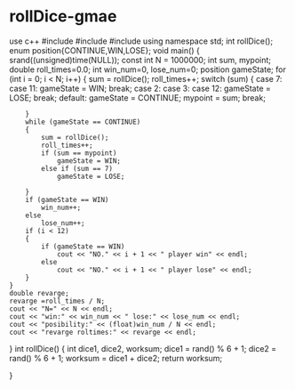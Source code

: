 # rollDice-gmae
use c++
#include<iostream>
#include<cstdlib>
#include<ctime>
using namespace std;
int rollDice();
enum position{CONTINUE,WIN,LOSE};
void main()
{
	srand((unsigned)time(NULL));
	const int N = 1000000;
	int sum, mypoint;
	double roll_times=0.0;
	int win_num=0, lose_num=0;
	position gameState;
	for (int i = 0; i < N; i++)
	{
		sum = rollDice();
		roll_times++;
		switch (sum)
		{
		case 7:
		case 11:
			gameState = WIN;
			break;
		case 2:
		case 3:
		case 12:
			gameState = LOSE;
			break;
		default:
			gameState = CONTINUE;
			mypoint = sum;
			break;

		}
		while (gameState == CONTINUE)
		{
			sum = rollDice();
			roll_times++;
			if (sum == mypoint)
				gameState = WIN;
			else if (sum == 7)
				gameState = LOSE;
			
		}
		if (gameState == WIN)
			win_num++;
		else
			lose_num++;
		if (i < 12)
		{
			if (gameState == WIN)
				cout << "NO." << i + 1 << " player win" << endl;
			else
				cout << "NO." << i + 1 << " player lose" << endl;
		}
	}
	double revarge;
	revarge =roll_times / N;
	cout << "N=" << N << endl;
	cout << "win:" << win_num << " lose:" << lose_num << endl;
	cout << "posibility:" << (float)win_num / N << endl;
	cout << "revarge roltimes:" << revarge << endl;
	
}
int rollDice()
{
	int dice1, dice2, worksum;
	dice1 = rand() % 6 + 1;
	dice2 = rand() % 6 + 1;
	worksum = dice1 + dice2;
	return worksum;

}

